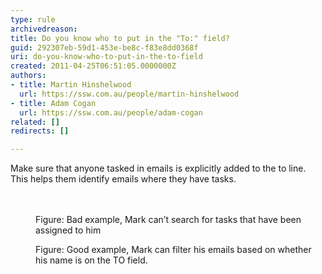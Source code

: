 ```yaml
---
type: rule
archivedreason: 
title: Do you know who to put in the "To:" field?
guid: 292307eb-59d1-453e-be8c-f83e8dd0368f
uri: do-you-know-who-to-put-in-the-to-field
created: 2011-04-25T06:51:05.0000000Z
authors:
- title: Martin Hinshelwood
  url: https://ssw.com.au/people/martin-hinshelwood
- title: Adam Cogan
  url: https://ssw.com.au/people/adam-cogan
related: []
redirects: []

---
```



Make sure that anyone tasked in emails is explicitly added to the to line. This helps them identify emails where they have tasks.
<br>
<br><excerpt class='endintro'></excerpt><br>
<dl class="badImage"><dt><img src="/PublishingImages/SearchTask.jpg" alt="" /></dt><dd>Figure&#58; Bad example, Mark can’t search for tasks that have been assigned to him</dd></dl><dl class="goodImage"><dt><img src="/PublishingImages/FilterEmail.jpg" alt="" /></dt><dd>Figure&#58; Good example, Mark can filter his emails based on whether his name is on the TO field.</dd> <br></dl>


